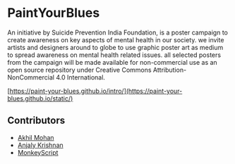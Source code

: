 # PaintYourBlues

An initiative by Suicide Prevention India Foundation, is a poster campaign to create awareness on key aspects of mental health in our society. we invite artists and designers around to globe to use graphic poster art as medium to spread awareness on mental health related issues. all selected posters from the campaign will be made available for non-commercial use as an open source repository under Creative Commons Attribution-NonCommercial 4.0 International.

[https://paint-your-blues.github.io/intro/](https://paint-your-blues.github.io/static/)

## Contributors

- [Akhil Mohan](https://github.com/akhilmhdh)
- [Anjaly Krishnan](https://github.com/anjalykrishnan99)
- [MonkeyScript](https://github.com/monkeyscript)
